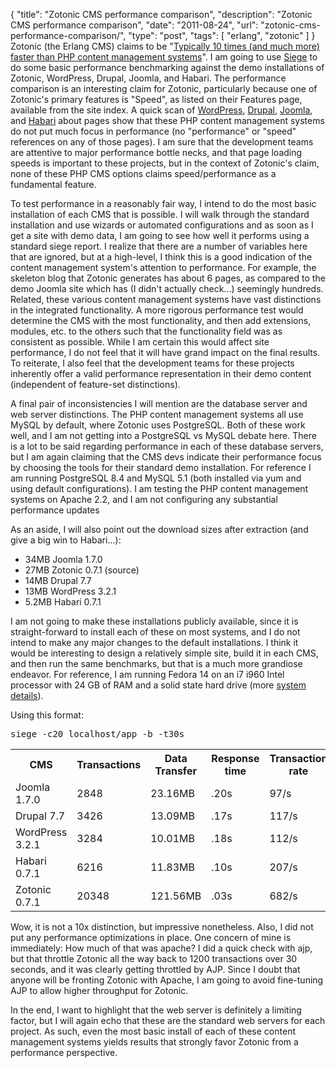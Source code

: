 {
  "title": "Zotonic CMS performance comparison",
  "description": "Zotonic CMS performance comparison",
  "date": "2011-08-24",
  "url": "zotonic-cms-performance-comparison/",
  "type": "post",
  "tags": [
    "erlang",
    "zotonic"
  ]
}
Zotonic (the Erlang CMS) claims to be "[Typically 10 times (and much more) faster than PHP content management systems](http://zotonic.com/features)". I am going to use [Siege](http://www.joedog.org/index/siege-home) to do some basic performance benchmarking against the demo installations of Zotonic, WordPress, Drupal, Joomla, and Habari. The performance comparison is an interesting claim for Zotonic, particularly because one of Zotonic's primary features is "Speed", as listed on their Features page, available from the site index.  A quick scan of [WordPress](http://wordpress.org/about/), [Drupal](http://drupal.org/about), [Joomla](http://www.joomla.org/about-joomla.html), and [Habari](http://wiki.habariproject.org/en/Manual) about pages show that these PHP content management systems do not put much focus in performance (no "performance" or "speed" references on any of those pages). I am sure that the development teams are attentive to major performance bottle necks, and that page loading speeds is important to these projects, but in the context of Zotonic's claim, none of these PHP CMS options claims speed/performance as a fundamental feature.  

To test performance in a reasonably fair way, I intend to do the most basic installation of each CMS that is possible. I will walk through the standard installation and use wizards or automated configurations and as soon as I get a site with demo data, I am going to see how well it performs using a standard siege report. I realize that there are a number of variables here that are ignored, but at a high-level, I think this is a good indication of the content management system's attention to performance. For example, the skeleton blog that Zotonic generates has about 6 pages, as compared to the demo Joomla site which has (I didn't actually check...) seemingly hundreds. Related, these various content management systems have vast distinctions in the integrated functionality. A more rigorous performance test would determine the CMS with the most functionality, and then add extensions, modules, etc. to the others such that the functionality field was as consistent as possible. While I am certain this would affect site performance, I do not feel that it will have grand impact on the final results. To reiterate, I also feel that the development teams for these projects inherently offer a valid performance representation in their demo content (independent of feature-set distinctions). 

A final pair of inconsistencies I will mention are the database server and web server distinctions.  The PHP content management systems all use MySQL by default, where Zotonic uses PostgreSQL. Both of these work well, and I am not getting into a PostgreSQL vs MySQL debate here. There is a lot to be said regarding performance in each of these database servers, but I am again claiming that the CMS devs indicate their performance focus by choosing the tools for their standard demo installation. For reference I am running PostgreSQL 8.4 and MySQL 5.1 (both installed via yum and using default configurations). I am testing the PHP content management systems on Apache 2.2, and I am not configuring any substantial performance updates

As an aside, I will also point out the download sizes after extraction (and give a big win to Habari...):

*   34MB Joomla 1.7.0
*   27MB Zotonic 0.7.1 (source)
*   14MB Drupal 7.7
*   13MB WordPress 3.2.1
*   5.2MB Habari 0.7.1

I am not going to make these installations publicly available, since it is straight-forward to install each of these on most systems, and I do not intend to make any major changes to the default installations. I think it would be interesting to design a relatively simple site, build it in each CMS, and then run the same benchmarks, but that is a much more grandiose endeavor. For reference, I am running Fedora 14 on an i7 i960 Intel processor with 24 GB of RAM and a solid state hard drive (more [system details](http://imperialwicket.com/searching-for-a-linux-machine-system76-leopard-extreme)).

Using this format:
<pre>
siege -c20 localhost/app -b -t30s
</pre>

<table>
<tr><th>CMS</th><th>Transactions</th><th>Data Transfer</th><th>Response time</th><th>Transaction rate</th><th>Longest Transaction</th></tr>
<tr><td>Joomla 1.7.0</td><td>2848</td><td>23.16MB</td><td>.20s</td><td>97/s</td><td>1.2s</td></tr>
<tr><td>Drupal 7.7</td><td>3426</td><td>13.09MB</td><td>.17s</td><td>117/s</td><td>.82s</td></tr>
<tr><td>WordPress 3.2.1</td><td>3284</td><td>10.01MB</td><td>.18s</td><td>112/s</td><td>.55s</td></tr>
<tr><td>Habari 0.7.1</td><td>6216</td><td>11.83MB</td><td>.10s</td><td>207/s</td><td>.28</td></tr>
<tr><td>Zotonic 0.7.1</td><td>20348</td><td>121.56MB</td><td>.03s</td><td>682/s</td><td>.70</td></tr>
</table>

Wow, it is not a 10x distinction, but impressive nonetheless.  Also, I did not put any performance optimizations in place. One concern of mine is immediately: How much of that was apache? I did a quick check with ajp, but that throttle Zotonic all the way back to 1200 transactions over 30 seconds, and it was clearly getting throttled by AJP. Since I doubt that anyone will be fronting Zotonic with Apache, I am going to avoid fine-tuning AJP to allow higher throughput for Zotonic.  

In the end, I want to highlight that the web server is definitely a limiting factor, but I will again echo that these are the standard web servers for each project.  As such, even the most basic install of each of these content management systems yields results that strongly favor Zotonic from a performance perspective.
